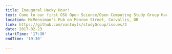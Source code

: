 ```yaml
---
title: Inaugural Hacky Hour!
text: Come to our first OSU Open Science/Open Computing Study Group Hacky Hour.
location: McMenniman's Pub on Monroe Street, Corvallis, OR
link: https://github.com/vantuyls/studyGroup/issues/2
date: 2017-02-23  
startTime: '17:30'
endTime: '19:30'

---
```

